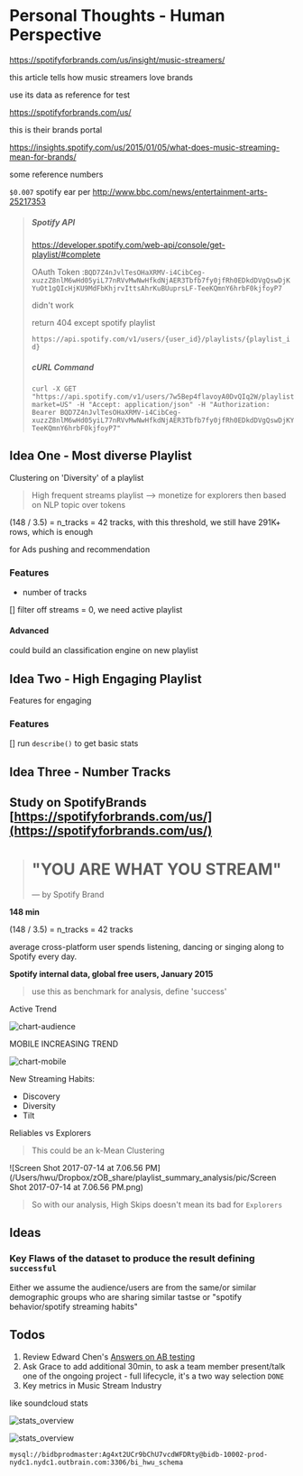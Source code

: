 # Personal Thoughts - Human Perspective



https://spotifyforbrands.com/us/insight/music-streamers/

this article tells how music streamers love brands

use its data as reference for test



https://spotifyforbrands.com/us/

this is their brands portal



https://insights.spotify.com/us/2015/01/05/what-does-music-streaming-mean-for-brands/



some reference numbers

`$0.007` spotify ear per http://www.bbc.com/news/entertainment-arts-25217353





> ##### Spotify API
>
> https://developer.spotify.com/web-api/console/get-playlist/#complete
>
> OAuth Token :`BQD7Z4nJvlTesOHaXRMV-i4CibCeg-xuzzZ8nlM6wHd05yiL77nRVvMwNwHfkdNjAER3Tbfb7fy0jfRh0EDkdDVgQswDjKYuOt1gQIcHjKU9MdFbKhjrvIttsAhrKuBUuprsLF-TeeKQmnY6hrbF0kjfoyP7`
>
> didn't work
>
> return 404 except spotify playlist
>
> `https://api.spotify.com/v1/users/{user_id}/playlists/{playlist_id}`
>
> ##### cURL Command
>
> ```shell
> curl -X GET "https://api.spotify.com/v1/users/7w5Bep4flavoyA0DvQIq2W/playlists/2i0HbrNwqR7TTHFFet80W6?market=US" -H "Accept: application/json" -H "Authorization: Bearer BQD7Z4nJvlTesOHaXRMV-i4CibCeg-xuzzZ8nlM6wHd05yiL77nRVvMwNwHfkdNjAER3Tbfb7fy0jfRh0EDkdDVgQswDjKYuOt1gQIcHjKU9MdFbKhjrvIttsAhrKuBUuprsLF-TeeKQmnY6hrbF0kjfoyP7"
> ```
>
> 













## Idea One - Most diverse Playlist

Clustering on 'Diversity' of a playlist

> High frequent streams playlist —> monetize for explorers then based on NLP topic over tokens

(148 / 3.5) = n_tracks = 42 tracks, with this threshold, we still have 291K+ rows, which is enough



for Ads pushing and recommendation



### Features

- number of tracks



[] filter off streams = 0, we need active playlist



#### Advanced

could build an classification engine on new playlist



## Idea Two - High Engaging Playlist

Features for engaging



### Features



[] run `describe()` to get basic stats





## Idea Three - Number Tracks







## Study on SpotifyBrands [https://spotifyforbrands.com/us/](https://spotifyforbrands.com/us/)

> # "YOU ARE WHAT YOU STREAM"
>
> — by Spotify Brand

**148 min**



(148 / 3.5) = n_tracks = 42 tracks



average cross-platform user spends listening, dancing or singing along to Spotify every day.

**Spotify internal data, global free users, January 2015**

> use this as benchmark for analysis, define 'success'



Active Trend

![chart-audience](/Users/hwu/Dropbox/zOB_share/playlist_summary_analysis/pic/chart-audience.png)

MOBILE INCREASING TREND

![chart-mobile](/Users/hwu/Dropbox/zOB_share/playlist_summary_analysis/pic/chart-mobile.png)





New Streaming Habits:

- Discovery
- Diversity
- Tilt

Reliables vs Explorers

> This could be an k-Mean Clustering

![Screen Shot 2017-07-14 at 7.06.56 PM](/Users/hwu/Dropbox/zOB_share/playlist_summary_analysis/pic/Screen Shot 2017-07-14 at 7.06.56 PM.png)



> So with our analysis, High Skips doesn't mean its bad for `Explorers`



## Ideas

### Key Flaws of the dataset to produce the result defining `successful`

Either we assume the audience/users are from the same/or similar demographic groups who are sharing similar tastse or "spotify behavior/spotify streaming habits"









## Todos

1. Review Edward Chen's [Answers on AB testing](https://www.quora.com/When-should-A-B-testing-not-be-trusted-to-make-decisions)
2. Ask Grace to add additional 30min, to ask a team member present/talk one of the ongoing project - full lifecycle, it's a two way selection `DONE`
3. Key metrics in Music Stream Industry


like soundcloud stats

![stats_overview](/Users/hwu/Dropbox/zOB_share/playlist_summary_analysis/pic/stats_overview.jpg)

![stats_overview](/Users/hwu/Dropbox/zOB_share/playlist_summary_analysis/pic/Screenshot_experiment_v5_4.png)









`mysql://bidbprodmaster:Ag4xt2UCr9bChU7vcdWFDRty@bidb-10002-prod-nydc1.nydc1.outbrain.com:3306/bi_hwu_schema`